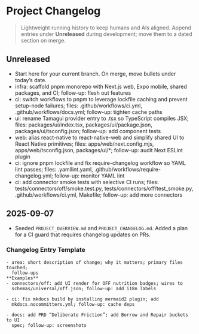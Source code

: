 # Project Changelog

> Lightweight running history to keep humans and AIs aligned. Append entries
> under **Unreleased** during development; move them to a dated section on
> merge.

## Unreleased

- Start here for your current branch. On merge, move bullets under today’s
  date.
- infra: scaffold pnpm monorepo with Next.js web, Expo mobile, shared packages, and CI; follow-up: flesh out features
- ci: switch workflows to pnpm to leverage lockfile caching and prevent setup-node failures; files: .github/workflows/ci.yml, .github/workflows/docs.yml; follow-up: tighten cache paths
- ui: rename Tamagui provider entry to .tsx so TypeScript compiles JSX; files: packages/ui/index.tsx, packages/ui/package.json, packages/ui/tsconfig.json; follow-up: add component tests
- web: alias react-native to react-native-web and simplify shared UI to React Native primitives; files: apps/web/next.config.mjs, apps/web/tsconfig.json, packages/ui/\*; follow-up: audit Next ESLint plugin
- ci: ignore pnpm lockfile and fix require-changelog workflow so YAML lint passes; files: .yamllint.yaml, .github/workflows/require-changelog.yml; follow-up: monitor YAML lint
- ci: add connector smoke tests with selective CI runs; files: tests/connectors/off/smoke.test.py, tests/connectors/off/test_smoke.py, .github/workflows/ci.yml, Makefile; follow-up: add more connectors

## 2025-09-07

- Seeded `PROJECT_OVERVIEW.md` and `PROJECT_CHANGELOG.md`. Added a plan for a
  CI guard that requires changelog updates on PRs.

### Changelog Entry Template

```text
- area: short description of change; why it matters; primary files touched;
  follow-ups
**Examples**
- connectors/off: add UI render for OFF nutrition badges; wires to
  schemas/universal/off.json; follow-up: add i18n labels

- ci: fix mkdocs build by installing mermaid2 plugin; add
  mkdocs.nocommitters.yml; follow-up: cache deps

- docs: add PRD “Deliberate Friction”; add Borrow and Repair buckets to UI
  spec; follow-up: screenshots
```
